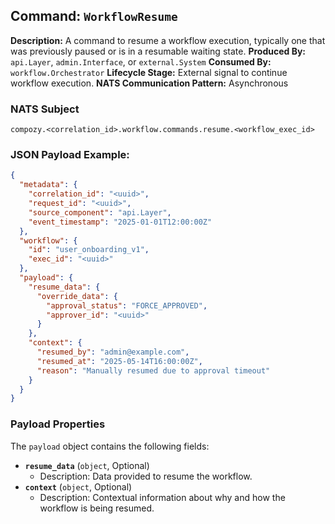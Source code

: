 ## Command: `WorkflowResume`

**Description:** A command to resume a workflow execution, typically one that was previously paused or is in a resumable waiting state.
**Produced By:** `api.Layer`, `admin.Interface`, or `external.System`
**Consumed By:** `workflow.Orchestrator`
**Lifecycle Stage:** External signal to continue workflow execution.
**NATS Communication Pattern:** Asynchronous

### NATS Subject

`compozy.<correlation_id>.workflow.commands.resume.<workflow_exec_id>`

### JSON Payload Example:

```json
{
  "metadata": {
    "correlation_id": "<uuid>",
    "request_id": "<uuid>",
    "source_component": "api.Layer",
    "event_timestamp": "2025-01-01T12:00:00Z"
  },
  "workflow": {
    "id": "user_onboarding_v1",
    "exec_id": "<uuid>"
  },
  "payload": {
    "resume_data": {
      "override_data": {
        "approval_status": "FORCE_APPROVED",
        "approver_id": "<uuid>"
      }
    },
    "context": {
      "resumed_by": "admin@example.com",
      "resumed_at": "2025-05-14T16:00:00Z",
      "reason": "Manually resumed due to approval timeout"
    }
  }
}
```

### Payload Properties

The `payload` object contains the following fields:
-   **`resume_data`** (`object`, Optional)
    -   Description: Data provided to resume the workflow.
-   **`context`** (`object`, Optional)
    -   Description: Contextual information about why and how the workflow is being resumed.
